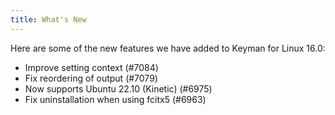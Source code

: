 ```yaml
---
title: What's New
---
```


Here are some of the new features we have added to Keyman for Linux 16.0:

* Improve setting context (#7084)
* Fix reordering of output (#7079)
* Now supports Ubuntu 22.10 (Kinetic) (#6975)
* Fix uninstallation when using fcitx5 (#6963)
